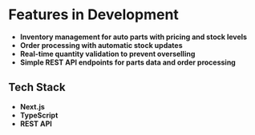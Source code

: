 # Features in Development

- **Inventory management for auto parts with pricing and stock levels**
- **Order processing with automatic stock updates**
- **Real-time quantity validation to prevent overselling**
- **Simple REST API endpoints for parts data and order processing**

## Tech Stack

- **Next.js**
- **TypeScript**
- **REST API**
